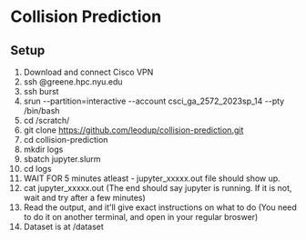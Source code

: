 # Collision Prediction

## Setup

1. Download and connect Cisco VPN
2. ssh <NetID>@greene.hpc.nyu.edu 
3. ssh burst
4.  srun --partition=interactive --account csci_ga_2572_2023sp_14 --pty /bin/bash 
5. cd /scratch/<netid>
6. git clone https://github.com/leodup/collision-prediction.git
7. cd collision-prediction
8. mkdir logs
9. sbatch jupyter.slurm
10. cd logs
11. WAIT FOR 5 minutes atleast - jupyter_xxxxx.out file should show up. 
12. cat jupyter_xxxxx.out (The end should say jupyter is running. If it is not, wait and try after a few minutes)
13. Read the output, and it'll give exact instructions on what to do (You need to do it on another terminal, and open in your regular broswer)
14. Dataset is at /dataset
